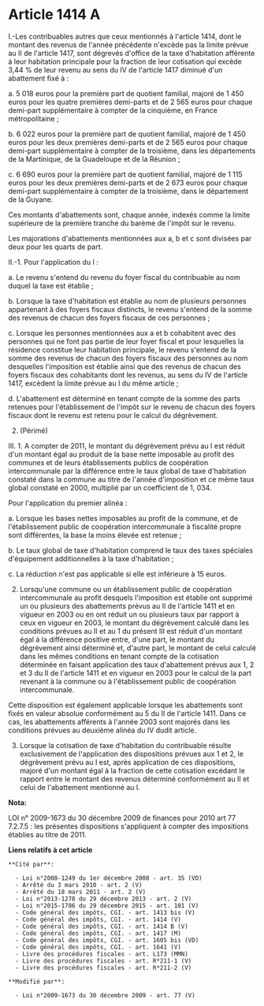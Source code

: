 # Article 1414 A

I.-Les contribuables autres que ceux mentionnés à l'article 1414, dont le montant des revenus de l'année précédente n'excède
pas la limite prévue au II de l'article 1417, sont dégrevés d'office de la taxe d'habitation afférente à leur habitation
principale pour la fraction de leur cotisation qui excède 3,44 % de leur revenu au sens du IV de l'article 1417 diminué d'un
abattement fixé à : 

a. 5 018 euros pour la première part de quotient familial, majoré de 1 450 euros pour les quatre premières demi-parts et de 2
565 euros pour chaque demi-part supplémentaire à compter de la cinquième, en France métropolitaine ; 

b. 6 022 euros pour la première part de quotient familial, majoré de 1 450 euros pour les deux premières demi-parts et de 2
565 euros pour chaque demi-part supplémentaire à compter de la troisième, dans les départements de la Martinique, de la
Guadeloupe et de la Réunion ; 

c. 6 690 euros pour la première part de quotient familial, majoré de 1 115 euros pour les deux premières demi-parts et de 2
673 euros pour chaque demi-part supplémentaire à compter de la troisième, dans le département de la Guyane. 

Ces montants d'abattements sont, chaque année, indexés comme la limite supérieure de la première tranche du barème de l'impôt
sur le revenu. 

Les majorations d'abattements mentionnées aux a, b et c sont divisées par deux pour les quarts de part. 

II.-1. Pour l'application du I : 

a. Le revenu s'entend du revenu du foyer fiscal du contribuable au nom duquel la taxe est établie ; 

b. Lorsque la taxe d'habitation est établie au nom de plusieurs personnes appartenant à des foyers fiscaux distincts, le
revenu s'entend de la somme des revenus de chacun des foyers fiscaux de ces personnes ; 

c. Lorsque les personnes mentionnées aux a et b cohabitent avec des personnes qui ne font pas partie de leur foyer fiscal et
pour lesquelles la résidence constitue leur habitation principale, le revenu s'entend de la somme des revenus de chacun des
foyers fiscaux des personnes au nom desquelles l'imposition est établie ainsi que des revenus de chacun des foyers fiscaux
des cohabitants dont les revenus, au sens du IV de l'article 1417, excèdent la limite prévue au I du même article ; 

d. L'abattement est déterminé en tenant compte de la somme des parts retenues pour l'établissement de l'impôt sur le revenu
de chacun des foyers fiscaux dont le revenu est retenu pour le calcul du dégrèvement. 

2. (Périmé) 

III. 1. A compter de 2011, le montant du dégrèvement prévu au I est réduit d'un montant égal au produit de la base nette
imposable au profit des communes  et de leurs établissements publics de coopération intercommunale par la différence entre le
taux global de taxe d'habitation constaté dans la commune au titre de l'année d'imposition et ce même taux global constaté en
2000, multiplié par un coefficient de 1, 034. 

Pour l'application du premier alinéa : 

a. Lorsque les bases nettes imposables au profit de la commune, et de l'établissement public de coopération intercommunale à
fiscalité propre  sont différentes, la base la moins élevée est retenue ; 

b. Le taux global de taxe d'habitation comprend le taux des taxes spéciales d'équipement additionnelles à la taxe
d'habitation ; 

c. La réduction n'est pas applicable si elle est inférieure à 15 euros. 

2. Lorsqu'une commune ou un établissement public de coopération intercommunale au profit desquels l'imposition est établie
ont supprimé un ou plusieurs des abattements prévus au II de l'article 1411 et en vigueur en 2003 ou en ont réduit un ou
plusieurs taux par rapport à ceux en vigueur en 2003, le montant du dégrèvement calculé dans les conditions prévues au II et
au 1 du présent III est réduit d'un montant égal à la différence positive entre, d'une part, le montant du dégrèvement ainsi
déterminé et, d'autre part, le montant de celui calculé dans les mêmes conditions en tenant compte de la cotisation
déterminée en faisant application des taux d'abattement prévus aux 1, 2 et 3 du II de l'article 1411 et en vigueur en 2003
pour le calcul de la part revenant à la commune ou à l'établissement public de coopération intercommunale. 

Cette disposition est également applicable lorsque les abattements sont fixés en valeur absolue conformément au 5 du II de
l'article 1411. Dans ce cas, les abattements afférents à l'année 2003 sont majorés dans les conditions prévues au deuxième
alinéa du IV dudit article.

3. Lorsque la cotisation de taxe d'habitation du contribuable résulte exclusivement de l'application des dispositions prévues
aux 1 et 2, le dégrèvement prévu au I est, après application de ces dispositions, majoré d'un montant égal à la fraction de
cette cotisation excédant le rapport entre le montant des revenus déterminé conformément au II et celui de l'abattement
mentionné au I.

**Nota:**

LOI n° 2009-1673 du 30 décembre 2009 de finances pour 2010 art 77 7.2.7.5 : les présentes dispositions s'appliquent à compter
des impositions établies au titre de 2011.

**Liens relatifs à cet article**

	**Cité par**:

	  - Loi n°2008-1249 du 1er décembre 2008 - art. 35 (VD)
	  - Arrêté du 3 mars 2010 - art. 2 (V)
	  - Arrêté du 18 mars 2011 - art. 2 (V)
	  - Loi n°2013-1278 du 29 décembre 2013 - art. 2 (V)
	  - Loi n°2015-1786 du 29 décembre 2015 - art. 101 (V)
	  - Code général des impôts, CGI. - art. 1413 bis (V)
	  - Code général des impôts, CGI. - art. 1414 (V)
	  - Code général des impôts, CGI. - art. 1414 B (V)
	  - Code général des impôts, CGI. - art. 1417 (M)
	  - Code général des impôts, CGI. - art. 1605 bis (VD)
	  - Code général des impôts, CGI. - art. 1641 (V)
	  - Livre des procédures fiscales - art. L173 (MMN)
	  - Livre des procédures fiscales - art. R*211-1 (V)
	  - Livre des procédures fiscales - art. R*211-2 (V)

	**Modifié par**:

	  - Loi n°2009-1673 du 30 décembre 2009 - art. 77 (V)
